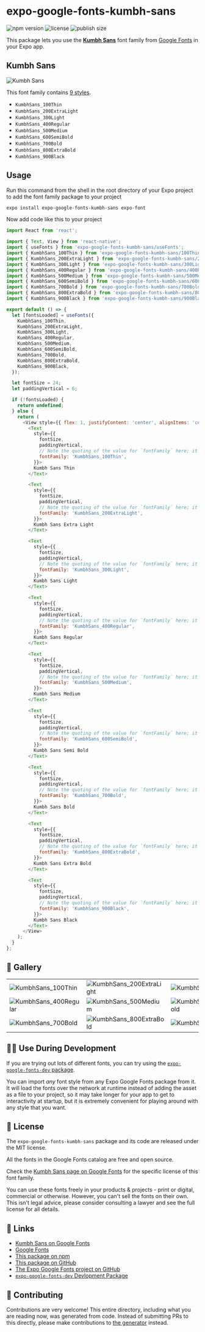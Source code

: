 # expo-google-fonts-kumbh-sans

![npm version](https://flat.badgen.net/npm/v/expo-google-fonts-kumbh-sans)
![license](https://flat.badgen.net/github/license/expo/google-fonts)
![publish size](https://flat.badgen.net/packagephobia/install/expo-google-fonts-kumbh-sans)

This package lets you use the [**Kumbh Sans**](https://fonts.google.com/specimen/Kumbh+Sans) font family from [Google Fonts](https://fonts.google.com/) in your Expo app.

## Kumbh Sans

![Kumbh Sans](./font-family.png)

This font family contains [9 styles](#-gallery).

- `KumbhSans_100Thin`
- `KumbhSans_200ExtraLight`
- `KumbhSans_300Light`
- `KumbhSans_400Regular`
- `KumbhSans_500Medium`
- `KumbhSans_600SemiBold`
- `KumbhSans_700Bold`
- `KumbhSans_800ExtraBold`
- `KumbhSans_900Black`

## Usage

Run this command from the shell in the root directory of your Expo project to add the font family package to your project
```sh
expo install expo-google-fonts-kumbh-sans expo-font
```

Now add code like this to your project
```js
import React from 'react';

import { Text, View } from 'react-native';
import { useFonts } from 'expo-google-fonts-kumbh-sans/useFonts';
import { KumbhSans_100Thin } from 'expo-google-fonts-kumbh-sans/100Thin';
import { KumbhSans_200ExtraLight } from 'expo-google-fonts-kumbh-sans/200ExtraLight';
import { KumbhSans_300Light } from 'expo-google-fonts-kumbh-sans/300Light';
import { KumbhSans_400Regular } from 'expo-google-fonts-kumbh-sans/400Regular';
import { KumbhSans_500Medium } from 'expo-google-fonts-kumbh-sans/500Medium';
import { KumbhSans_600SemiBold } from 'expo-google-fonts-kumbh-sans/600SemiBold';
import { KumbhSans_700Bold } from 'expo-google-fonts-kumbh-sans/700Bold';
import { KumbhSans_800ExtraBold } from 'expo-google-fonts-kumbh-sans/800ExtraBold';
import { KumbhSans_900Black } from 'expo-google-fonts-kumbh-sans/900Black';

export default () => {
  let [fontsLoaded] = useFonts({
    KumbhSans_100Thin,
    KumbhSans_200ExtraLight,
    KumbhSans_300Light,
    KumbhSans_400Regular,
    KumbhSans_500Medium,
    KumbhSans_600SemiBold,
    KumbhSans_700Bold,
    KumbhSans_800ExtraBold,
    KumbhSans_900Black,
  });

  let fontSize = 24;
  let paddingVertical = 6;

  if (!fontsLoaded) {
    return undefined;
  } else {
    return (
      <View style={{ flex: 1, justifyContent: 'center', alignItems: 'center' }}>
        <Text
          style={{
            fontSize,
            paddingVertical,
            // Note the quoting of the value for `fontFamily` here; it expects a string!
            fontFamily: 'KumbhSans_100Thin',
          }}>
          Kumbh Sans Thin
        </Text>

        <Text
          style={{
            fontSize,
            paddingVertical,
            // Note the quoting of the value for `fontFamily` here; it expects a string!
            fontFamily: 'KumbhSans_200ExtraLight',
          }}>
          Kumbh Sans Extra Light
        </Text>

        <Text
          style={{
            fontSize,
            paddingVertical,
            // Note the quoting of the value for `fontFamily` here; it expects a string!
            fontFamily: 'KumbhSans_300Light',
          }}>
          Kumbh Sans Light
        </Text>

        <Text
          style={{
            fontSize,
            paddingVertical,
            // Note the quoting of the value for `fontFamily` here; it expects a string!
            fontFamily: 'KumbhSans_400Regular',
          }}>
          Kumbh Sans Regular
        </Text>

        <Text
          style={{
            fontSize,
            paddingVertical,
            // Note the quoting of the value for `fontFamily` here; it expects a string!
            fontFamily: 'KumbhSans_500Medium',
          }}>
          Kumbh Sans Medium
        </Text>

        <Text
          style={{
            fontSize,
            paddingVertical,
            // Note the quoting of the value for `fontFamily` here; it expects a string!
            fontFamily: 'KumbhSans_600SemiBold',
          }}>
          Kumbh Sans Semi Bold
        </Text>

        <Text
          style={{
            fontSize,
            paddingVertical,
            // Note the quoting of the value for `fontFamily` here; it expects a string!
            fontFamily: 'KumbhSans_700Bold',
          }}>
          Kumbh Sans Bold
        </Text>

        <Text
          style={{
            fontSize,
            paddingVertical,
            // Note the quoting of the value for `fontFamily` here; it expects a string!
            fontFamily: 'KumbhSans_800ExtraBold',
          }}>
          Kumbh Sans Extra Bold
        </Text>

        <Text
          style={{
            fontSize,
            paddingVertical,
            // Note the quoting of the value for `fontFamily` here; it expects a string!
            fontFamily: 'KumbhSans_900Black',
          }}>
          Kumbh Sans Black
        </Text>
      </View>
    );
  }
};

```

## 🔡 Gallery


||||
|-|-|-|
|![KumbhSans_100Thin](.//100Thin/KumbhSans_100Thin.ttf.png)|![KumbhSans_200ExtraLight](.//200ExtraLight/KumbhSans_200ExtraLight.ttf.png)|![KumbhSans_300Light](.//300Light/KumbhSans_300Light.ttf.png)||
|![KumbhSans_400Regular](.//400Regular/KumbhSans_400Regular.ttf.png)|![KumbhSans_500Medium](.//500Medium/KumbhSans_500Medium.ttf.png)|![KumbhSans_600SemiBold](.//600SemiBold/KumbhSans_600SemiBold.ttf.png)||
|![KumbhSans_700Bold](.//700Bold/KumbhSans_700Bold.ttf.png)|![KumbhSans_800ExtraBold](.//800ExtraBold/KumbhSans_800ExtraBold.ttf.png)|![KumbhSans_900Black](.//900Black/KumbhSans_900Black.ttf.png)||


## 👩‍💻 Use During Development

If you are trying out lots of different fonts, you can try using the [`expo-google-fonts-dev` package](https://github.com/freeboub/google-fonts/tree/master/font-packages/dev#readme).

You can import *any* font style from any Expo Google Fonts package from it. It will load the fonts
over the network at runtime instead of adding the asset as a file to your project, so it may take longer
for your app to get to interactivity at startup, but it is extremely convenient
for playing around with any style that you want.

## 📖 License

The `expo-google-fonts-kumbh-sans` package and its code are released under the MIT license.

All the fonts in the Google Fonts catalog are free and open source.

Check the [Kumbh Sans page on Google Fonts](https://fonts.google.com/specimen/Kumbh+Sans) for the specific license of this font family.

You can use these fonts freely in your products & projects - print or digital, commercial or otherwise. However, you can't sell the fonts on their own. This isn't legal advice, please consider consulting a lawyer and see the full license for all details.

## 🔗 Links

- [Kumbh Sans on Google Fonts](https://fonts.google.com/specimen/Kumbh+Sans)
- [Google Fonts](https://fonts.google.com/)
- [This package on npm](https://www.npmjs.com/package/expo-google-fonts-kumbh-sans)
- [This package on GitHub](https://github.com/freeboub/google-fonts/tree/master/font-packages/kumbh-sans)
- [The Expo Google Fonts project on GitHub](https://github.com/freeboub/google-fonts)
- [`expo-google-fonts-dev` Devlopment Package](https://github.com/freeboub/google-fonts/tree/master/font-packages/dev)

## 🤝 Contributing

Contributions are very welcome! This entire directory, including what you are reading now, was generated from code. Instead of submitting PRs to this directly, please make contributions to [the generator](https://github.com/freeboub/google-fonts/tree/master/packages/generator) instead.
